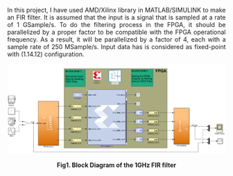 <p align="justify"> In this project, I have used AMD/Xilinx library in MATLAB/SIMULINK to make an FIR filter. It is assumed that the input is a signal that is sampled at a rate of 1 GSample/s. To do the filtering process in the FPGA, it should be parallelized by a proper factor to be compatible with the FPGA operational frequency. As a result, it will be parallelized by a factor of 4, each with a sample rate of 250 MSample/s. Input data has is considered as fixed-point with (1.14.12) configuration. </p>

![Example Image](Images/Simulink_Block_Level.png)

**<p align="center">Fig1. Block Diagram of the 1GHz FIR filter </p>**
<br>
